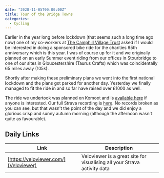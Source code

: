 ```yaml
---
date: "2020-11-05T00:00:00Z"
title: Tour of the Bridge Towns
categories:
  - Cycling
---
```

Earlier in the year long before lockdown (that seems such a long time ago now) one of my co-workers at [The Camphill Village Trust](https://www.camphillvillagetrust.org.uk) asked if I would be interested in doing a sponsored bike ride for the charities 65th anniversary which is this year. I was of course up for it and we originally planned on an early Summer event riding from our offices in Stourbridge to one of our sites in Gloucestershire (Taurus Crafts) which was coincidentally 65 miles away (105k).

Shortly after making these preliminary plans we went into the first national lockdown and the plans got parked for another day. Yesterday we finally managed to fit the ride in and so far have raised over £1000 as well.

The ride we undertook was planned on Komoot and is [available here](https://www.komoot.com/tour/279396580) if anyone is interested. Our full Strava recording is [here](https://www.strava.com/activities/4285459080). No records broken as you can see, but that wasn't the point of the day and we did enjoy a glorious crisp and sunny autumn morning (although the afternoon wasn't quite as favourable).

## Daily Links

|Link|Description|
|----|----|
|[https://veloviewer.com/](Veloviewer)|Veloviewer is a great site for visualising all your Strava activity data|